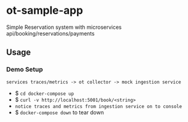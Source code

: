 # ot-sample-app

Simple Reservation system with microservices api/booking/reservations/payments


## Usage

### Demo Setup

`services traces/metrics -> ot collector -> mock ingestion service`

- $ `cd docker-compose up`
- $  `curl -v http://localhost:5001/book/<string>`
- `notice traces and metrics from ingestion service on to console`
- $ `docker-compose down` to tear down


